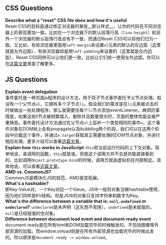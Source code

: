 ## CSS Questions
**Describe what a "reset" CSS file does and how it's useful**  
Reset CSS的目标是通过修正浏览器的某些__默认样式__，让你的代码在不同浏览器上的表现更加一致。比如在一个浏览器下的默认段落行高（`line-height`）和另外一个浏览器的默认段落行高会有不一致，而通过Reset CSS可以将他们归为一致。又比如，有些浏览器里面用`left-margin`来设置`ol`元素的默认的左边距（这里就是左外边距），有些浏览器却是用`left-padding`来设置的（这里就是左内边距），Reset CSS同样可以让他们更一致，比如让它们统一使用左外边距。你可以在[这篇文章](http://meyerweb.com/eric/thoughts/2007/04/18/reset-reasoning/)里面了解更多。

## JS Questions
**Explain event delegation**  
事件委托是一种页面js程序的设计方法，用于将子节点事件委托予父节点处理。假设有一个父节点`ul`，它拥有多个子节点`li`。假设我们的需求是在`li`元素被点击的时候做出一些处理程序，那么就需要往每个`li`节点添加eventListener。麻烦的事情是，如果这些li节点被频繁插入、删除并且数量很大时，页面的整体性能会被严重降低。事件委托设计方法通过在父节点`ul`上监听一个类型相同的事件`e`，这个事件对象在DOM树上会有propagate以及bubbling两个阶段，我们可以在这两个阶段中拦截这个事件，并通过`e.target`获取真正需要处理的DOM节点对象，并进行相应处理。更多介绍可以查看[这篇文章](http://davidwalsh.name/event-delegate)。  
**Explain how `this` works in JavaScript**
`this`即当前运行代码的上下文对象。简单地说，谁调用的函数，`this`就是谁。但是这个调用方并不总是你能直接看到的，比如调用`Object.prototype.bind`的时候，调用方就由虚拟机在内部制定。具体地说，可以查看[这篇文章](http://howtonode.org/what-is-this)。  
**AMD vs. CommonJS?**  
CommonJS是模块化JS的规范，AMD是其拓展。  
**What's a hashtable?**  
即Key-Value对，一个Key对应一个Value。JS中一般将对象当做hashtable使用，因为他们同样是KV结构。但是JS中的对象只支持字符串和数字为Key。  
**What's the difference between a variable that is: `null`, `undefined` or `undeclared`?**
`undeclared`是未声明（这东西不常用），`undefined`是未赋值的，`null`是已经赋值的空对象。  
**Difference between document load event and document ready event**  
document.ready是在所有html和DOM加载完毕的时候触发的，不包括图像等外部资源的加载。而window.onload则是在所有外部资源也加载完毕的时候出发的。所以顺序是`document.ready -> window.onload`。
